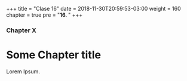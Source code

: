 +++
title = "Clase 16"
date = 2018-11-30T20:59:53-03:00
weight = 160
chapter = true
pre = "<b>16. </b>"
+++

### Chapter X

# Some Chapter title

Lorem Ipsum.
